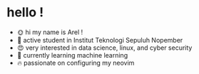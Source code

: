# hello !
- 🌞 hi my name is Arel !
- 📕 active student in Institut Teknologi Sepuluh Nopember
- 😍 very interested in data science, linux, and cyber security
- 🤖 currently learning machine learning
- 🔥 passionate on configuring my neovim
